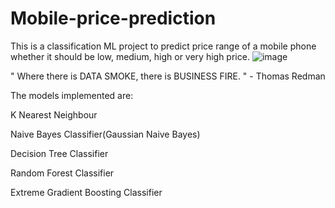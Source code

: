 # Mobile-price-prediction
This is a classification ML project to predict price range of a mobile phone whether it should be low, medium, high or very high price.
![image](https://user-images.githubusercontent.com/82583885/222394483-e56d9b2e-c44b-47aa-913b-48f49994b143.png)

" Where there is DATA SMOKE, there is BUSINESS FIRE. " - Thomas Redman

The models implemented are:

K Nearest Neighbour

Naive Bayes Classifier(Gaussian Naive Bayes)

Decision Tree Classifier

Random Forest Classifier

Extreme Gradient Boosting Classifier
